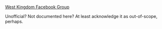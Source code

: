 [West Kingdom Facebook Group](https://www.facebook.com/groups/scawest)

Unofficial?  Not documented here?  At least acknowledge it as out-of-scope, perhaps.
